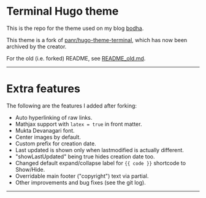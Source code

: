 # Terminal Hugo theme

This is the repo for the theme used on my blog [bodha](https://bodha.siddh.me).

This theme is a fork of [panr/hugo-theme-terminal](https://github.com/panr/hugo-theme-terminal), which has now been archived by the creator.

For the old (i.e. forked) README, see [README_old.md](README_old.md).

---

# Extra features

The following are the features I added after forking:

- Auto hyperlinking of raw links.
- Mathjax support with `latex = true` in front matter.
- Mukta Devanagari font.
- Center images by default.
- Custom prefix for creation date.
- Last updated is shown only when lastmodified is actually different.
- "showLastUpdated" being true hides creation date too.
- Changed default expand/collapse label for `{{ code }}` shortcode to Show/Hide.
- Overridable main footer ("copyright") text via partial.
- Other improvements and bug fixes (see the git log).

---
